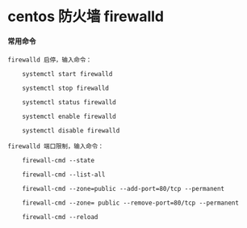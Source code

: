 
# centos 防火墙 firewalld

#### 常用命令

    firewalld 启停，输入命令：

        systemctl start firewalld

        systemctl stop firewalld

        systemctl status firewalld

        systemctl enable firewalld

        systemctl disable firewalld

    firewalld 端口限制，输入命令：

        firewall-cmd --state

        firewall-cmd --list-all

        firewall-cmd --zone=public --add-port=80/tcp --permanent

        firewall-cmd --zone= public --remove-port=80/tcp --permanent

        firewall-cmd --reload
